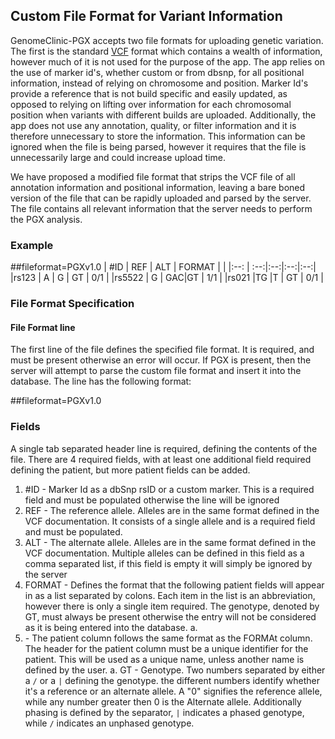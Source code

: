 ## Custom File Format for Variant Information

GenomeClinic-PGX accepts two file formats for uploading genetic variation. The first is the standard [VCF](http://www.1000genomes.org/wiki/analysis/variant%20call%20format/vcf-variant-call-format-version-41) format which contains a wealth of information, however much of it is not used for the purpose of the app. The app relies on the use of marker id's, whether custom or from dbsnp, for all positional information, instead of relying on chromosome and position. Marker Id's provide a reference that is not build specific and easily updated, as opposed to relying on lifting over information for each chromosomal position when variants with different builds are uploaded. Additionally, the app does not use any annotation, quality, or filter information and it is therefore unnecessary to store the information. This information can be ignored when the file is being parsed, however it requires that the file is unnecessarily large and could increase upload time. 

We have proposed a modified file format that strips the VCF file of all annotation information and positional information, leaving a bare boned version of the file that can be rapidly uploaded and parsed by the server. The file contains all relevant information that the server needs to perform the PGX analysis. 


### Example

##fileformat=PGXv1.0
| #ID | REF | ALT |	FORMAT | <PATIENT> |
|:--: | :--:|:--:|:--:|:--:|
|rs123  | A | G  | GT | 0/1 |
|rs5522 | G | GAC|GT  |	1/1 |
|rs021	|TG |T   | GT |	0/1 |


### File Format Specification


#### File Format line
The first line of the file defines the specified file format. It is required, and must be present otherwise an error will occur. If PGX is present, then the server will attempt to parse the custom file format and insert it into the database. The line has the following format:

##fileformat=PGXv1.0


### Fields
A single tab separated header line is required, defining the contents of the file. There are 4 required fields, with at least one additional field required defining the patient, but more patient fields can be added.

1. #ID - Marker Id as a dbSnp rsID or a custom marker. This is a required field and must be populated otherwise the line will be ignored
2. REF - The reference allele. Alleles are in the same format defined in the VCF documentation. It consists of a single allele and is a required field and must be populated.
3. ALT - The alternate allele. Alleles are in the same format defined in the VCF documentation. Multiple alleles can be defined in this field as a comma separated list, if this field is empty it will simply be ignored by the server
4. FORMAT - Defines the format that the following patient fields will appear in as a list separated by colons. Each item in the list is an abbreviation, however there is only a single item required. The genotype, denoted by GT, must always be present otherwise the entry will not be considered as it is being entered into the database.
a. 
5. <PATIENT> - The patient column follows the same format as the FORMAt column. The header for the patient column must be a unique identifier for the patient. This will be used as a unique name, unless another name is defined by the user. 
	a. GT - Genotype. Two numbers separated by either a `/` or a `|` defining the genotype. the different numbers identify whether it's a reference or an alternate allele. A "0" signifies the reference allele, while any number greater then 0 is the Alternate allele. Additionally phasing is defined by the separator, `|` indicates a phased genotype, while `/` indicates an unphased genotype.

